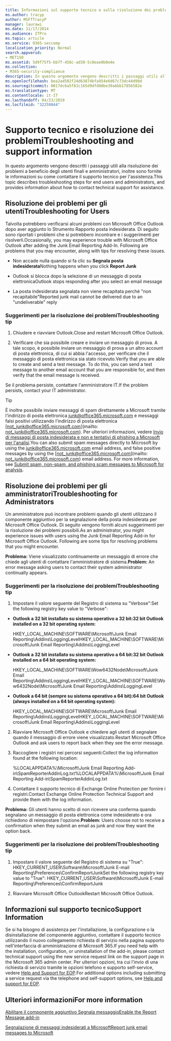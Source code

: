```yaml
---
title: Informazioni sul supporto tecnico e sulla risoluzione dei problemi
ms.author: tracyp
author: MSFTTracyP
manager: laurawi
ms.date: 11/17/2014
ms.audience: ITPro
ms.topic: article
ms.service: O365-seccomp
localization_priority: Normal
search.appverid:
- MET150
ms.assetid: 5d9f75f5-bb7f-458c-ad30-5c8eae0b0e4e
ms.collection:
- M365-security-compliance
description: In questo argomento vengono descritti i passaggi utili alla risoluzione dei problemi a beneficio degli utenti finali e amministratori, inoltre sono fornite le informazioni su come contattare il supporto tecnico per l'assistenza.
ms.openlocfilehash: bea2ad502f24d63874bfa954e6d67c73dc44d98d
ms.sourcegitcommit: 0017dc6a5f81c165d9dfd88be39a6bb17856582e
ms.translationtype: MT
ms.contentlocale: it-IT
ms.lasthandoff: 04/23/2019
ms.locfileid: "32259844"
---
```

# <a name="troubleshooting-and-support-information"></a><span data-ttu-id="b0489-103">Supporto tecnico e risoluzione dei problemi</span><span class="sxs-lookup"><span data-stu-id="b0489-103">Troubleshooting and support information</span></span>

<span data-ttu-id="b0489-104">In questo argomento vengono descritti i passaggi utili alla risoluzione dei problemi a beneficio degli utenti finali e amministratori, inoltre sono fornite le informazioni su come contattare il supporto tecnico per l'assistenza.</span><span class="sxs-lookup"><span data-stu-id="b0489-104">This topic describes troubleshooting steps for end users and administrators, and provides information about how to contact technical support for assistance.</span></span>
  
## <a name="troubleshooting-for-users"></a><span data-ttu-id="b0489-105">Risoluzione dei problemi per gli utenti</span><span class="sxs-lookup"><span data-stu-id="b0489-105">Troubleshooting for Users</span></span>

<span data-ttu-id="b0489-p101">Talvolta potrebbero verificarsi alcuni problemi con Microsoft Office Outlook dopo aver aggiunto lo Strumento Rapporto posta indesiderata. Di seguito sono riportati i problemi che si potrebbero incontrare e i suggerimenti per risolverli.</span><span class="sxs-lookup"><span data-stu-id="b0489-p101">Occasionally, you may experience trouble with Microsoft Office Outlook after adding the Junk Email Reporting Add-In. Following are problems that you may encounter, along with tips for resolving these issues.</span></span> 
  
- <span data-ttu-id="b0489-108">Non accade nulla quando si fa clic su **Segnala posta indesiderata**</span><span class="sxs-lookup"><span data-stu-id="b0489-108">Nothing happens when you click **Report Junk**</span></span>
    
- <span data-ttu-id="b0489-109">Outlook si blocca dopo la selezione di un messaggio di posta elettronica</span><span class="sxs-lookup"><span data-stu-id="b0489-109">Outlook stops responding after you select an email message</span></span>
    
- <span data-ttu-id="b0489-110">La posta indesiderata segnalata non viene recapitata perché "non recapitabile"</span><span class="sxs-lookup"><span data-stu-id="b0489-110">Reported junk mail cannot be delivered due to an "undeliverable" reply</span></span>
    
### <a name="troubleshooting-tip"></a><span data-ttu-id="b0489-111">Suggerimenti per la risoluzione dei problemi</span><span class="sxs-lookup"><span data-stu-id="b0489-111">Troubleshooting tip</span></span>

1. <span data-ttu-id="b0489-112">Chiudere e riavviare Outlook.</span><span class="sxs-lookup"><span data-stu-id="b0489-112">Close and restart Microsoft Office Outlook.</span></span>
    
2. <span data-ttu-id="b0489-p102">Verificare che sia possibile creare e inviare un messaggio di prova. A tale scopo, è possibile inviare un messaggio di prova a un altro account di posta elettronica, di cui si abbia l'accesso, per verificare che il messaggio di posta elettronica sia stato ricevuto.</span><span class="sxs-lookup"><span data-stu-id="b0489-p102">Verify that you are able to create and send a test message. To do this, you can send a test message to another email account that you are responsible for, and then verify that the email message is received.</span></span>
    
<span data-ttu-id="b0489-115">Se il problema persiste, contattare l'amministratore IT.</span><span class="sxs-lookup"><span data-stu-id="b0489-115">If the problem persists, contact your IT administrator.</span></span>
  
> [!TIP]
> <span data-ttu-id="b0489-p103">È inoltre possibile inviare messaggi di spam direttamente a Microsoft tramite l'indirizzo di posta elettronica [junk@office365.microsoft.com](mailto:junk@office365.microsoft.com) e messaggi falsi positivi utilizzando l'indirizzo di posta elettronica [not_junk@office365.microsoft.com](mailto: not_junk@office365.microsoft.com). Per ulteriori informazioni, vedere [Invio di messaggi di posta indesiderata e non e tentativi di phishing a Microsoft per l'analisi](submit-spam-non-spam-and-phishing-scam-messages-to-microsoft-for-analysis.md).</span><span class="sxs-lookup"><span data-stu-id="b0489-p103">You can also submit spam messages directly to Microsoft by using the [junk@office365.microsoft.com](mailto:junk@office365.microsoft.com) email address, and false positive messages by using the [not_junk@office365.microsoft.com](mailto: not_junk@office365.microsoft.com) email address. For more information, see [Submit spam, non-spam, and phishing scam messages to Microsoft for analysis](submit-spam-non-spam-and-phishing-scam-messages-to-microsoft-for-analysis.md).</span></span> 
  
## <a name="troubleshooting-for-administrators"></a><span data-ttu-id="b0489-118">Risoluzione dei problemi per gli amministratori</span><span class="sxs-lookup"><span data-stu-id="b0489-118">Troubleshooting for Administrators</span></span>

<span data-ttu-id="b0489-p104">Un amministratore può incontrare problemi quando gli utenti utilizzano il componente aggiuntivo per la segnalazione della posta indesiderata per Microsoft Office Outlook. Di seguito vengono forniti alcuni suggerimenti per la risoluzione dei problemi possibili.</span><span class="sxs-lookup"><span data-stu-id="b0489-p104">As an administrator, you might experience issues with users using the Junk Email Reporting Add-in for Microsoft Office Outlook. Following are some tips for resolving problems that you might encounter.</span></span> 
  
 <span data-ttu-id="b0489-121">**Problema:** Viene visualizzato continuamente un messaggio di errore che chiede agli utenti di contattare l'amministratore di sistema.</span><span class="sxs-lookup"><span data-stu-id="b0489-121">**Problem:** An error message asking users to contact their system administrator continually appears.</span></span> 
  
### <a name="troubleshooting-tip"></a><span data-ttu-id="b0489-122">Suggerimenti per la risoluzione dei problemi</span><span class="sxs-lookup"><span data-stu-id="b0489-122">Troubleshooting tip</span></span>

1. <span data-ttu-id="b0489-123">Impostare il valore seguente del Registro di sistema su "Verbose":</span><span class="sxs-lookup"><span data-stu-id="b0489-123">Set the following registry key value to "Verbose":</span></span>
    
  - <span data-ttu-id="b0489-124">**Outlook a 32 bit installato su sistema operativo a 32 bit:**</span><span class="sxs-lookup"><span data-stu-id="b0489-124">**32 bit Outlook installed on a 32 bit operating system:**</span></span>
    
    <span data-ttu-id="b0489-125">HKEY_LOCAL_MACHINE\SOFTWARE\Microsoft\Junk Email Reporting\Addins\LoggingLevel</span><span class="sxs-lookup"><span data-stu-id="b0489-125">HKEY_LOCAL_MACHINE\SOFTWARE\Microsoft\Junk Email Reporting\Addins\LoggingLevel</span></span>
    
  - <span data-ttu-id="b0489-126">**Outlook a 32 bit installato su sistema operativo a 64 bit:**</span><span class="sxs-lookup"><span data-stu-id="b0489-126">**32 bit Outlook installed on a 64 bit operating system:**</span></span>
    
    <span data-ttu-id="b0489-127">HKEY_LOCAL_MACHINE\SOFTWARE\Wow6432Node\Microsoft\Junk Email Reporting\Addins\LoggingLevel</span><span class="sxs-lookup"><span data-stu-id="b0489-127">HKEY_LOCAL_MACHINE\SOFTWARE\Wow6432Node\Microsoft\Junk Email Reporting\Addins\LoggingLevel</span></span>
    
  - <span data-ttu-id="b0489-128">**Outlook a 64 bit (sempre su sistema operativo a 64 bit):**</span><span class="sxs-lookup"><span data-stu-id="b0489-128">**64 bit Outlook (always installed on a 64 bit operating system):**</span></span>
    
    <span data-ttu-id="b0489-129">HKEY_LOCAL_MACHINE\SOFTWARE\Microsoft\Junk Email Reporting\Addins\LoggingLevel</span><span class="sxs-lookup"><span data-stu-id="b0489-129">HKEY_LOCAL_MACHINE\SOFTWARE\Microsoft\Junk Email Reporting\Addins\LoggingLevel</span></span>
    
2. <span data-ttu-id="b0489-130">Riavviare Microsoft Office Outlook e chiedere agli utenti di segnalare quando il messaggio di errore viene visualizzato.</span><span class="sxs-lookup"><span data-stu-id="b0489-130">Restart Microsoft Office Outlook and ask users to report back when they see the error message.</span></span>
    
3. <span data-ttu-id="b0489-131">Raccogliere i registri nei percorsi seguenti:</span><span class="sxs-lookup"><span data-stu-id="b0489-131">Collect the log information found at the following location:</span></span> 
    
    <span data-ttu-id="b0489-132">%LOCALAPPDATA%\Microsoft\Junk Email Reporting Add-in\SpamReporterAddinLog.txt</span><span class="sxs-lookup"><span data-stu-id="b0489-132">%LOCALAPPDATA%\Microsoft\Junk Email Reporting Add-in\SpamReporterAddinLog.txt</span></span>
    
4. <span data-ttu-id="b0489-133">Contattare il supporto tecnico di Exchange Online Protection per fornire i registri.</span><span class="sxs-lookup"><span data-stu-id="b0489-133">Contact Exchange Online Protection Technical Support and provide them with the log information.</span></span> 
    
 <span data-ttu-id="b0489-134">**Problema:** Gli utenti hanno scelto di non ricevere una conferma quando segnalano un messaggio di posta elettronica come indesiderato e ora richiedono di reimpostare l'opzione.</span><span class="sxs-lookup"><span data-stu-id="b0489-134">**Problem:** Users choose not to receive a confirmation when they submit an email as junk and now they want the option back.</span></span> 
  
### <a name="troubleshooting-tip"></a><span data-ttu-id="b0489-135">Suggerimenti per la risoluzione dei problemi</span><span class="sxs-lookup"><span data-stu-id="b0489-135">Troubleshooting tip</span></span>

1. <span data-ttu-id="b0489-136">Impostare il valore seguente del Registro di sistema su "True": HKEY_CURRENT_USER\Software\Microsoft\Junk E-mail Reporting\Preferences\ConfirmReportJunk</span><span class="sxs-lookup"><span data-stu-id="b0489-136">Set the following registry key value to "True": HKEY_CURRENT_USER\Software\Microsoft\Junk E-mail Reporting\Preferences\ConfirmReportJunk</span></span>
    
2. <span data-ttu-id="b0489-137">Riavviare Microsoft Office Outlook</span><span class="sxs-lookup"><span data-stu-id="b0489-137">Restart Microsoft Office Outlook.</span></span>
    
## <a name="support-information"></a><span data-ttu-id="b0489-138">Informazioni sul supporto tecnico</span><span class="sxs-lookup"><span data-stu-id="b0489-138">Support Information</span></span>

<span data-ttu-id="b0489-139">Se si ha bisogno di assistenza per l'installazione, la configurazione o la disinstallazione del componente aggiuntivo, contattare il supporto tecnico utilizzando il nuovo collegamento richiesta di servizio nella pagina supporto nell'interfaccia di amministrazione di Microsoft 365.</span><span class="sxs-lookup"><span data-stu-id="b0489-139">If you need help with the installation, configuration, or uninstallation of the add-in, please contact technical support using the new service request link on the support page in the Microsoft 365 admin center.</span></span> <span data-ttu-id="b0489-140">Per ulteriori opzioni, tra cui l'invio di una richiesta di servizio tramite le opzioni telefono e supporto self-service, vedere [Help and Support for EOP](eop/help-and-support-for-eop.md).</span><span class="sxs-lookup"><span data-stu-id="b0489-140">For additional options including submitting a service request via the telephone and self-support options, see [Help and support for EOP](eop/help-and-support-for-eop.md).</span></span>
  
## <a name="for-more-information"></a><span data-ttu-id="b0489-141">Ulteriori informazioni</span><span class="sxs-lookup"><span data-stu-id="b0489-141">For more information</span></span>

[<span data-ttu-id="b0489-142">Abilitare il componente aggiuntivo Segnala messaggio</span><span class="sxs-lookup"><span data-stu-id="b0489-142">Enable the Report Message add-in</span></span>](https://support.office.com/article/4250c4bc-6102-420b-9e0a-a95064837676)
  
[<span data-ttu-id="b0489-143">Segnalazione di messaggi indesiderati a Microsoft</span><span class="sxs-lookup"><span data-stu-id="b0489-143">Report junk email messages to Microsoft</span></span>](report-junk-email-messages-to-microsoft.md)
  

